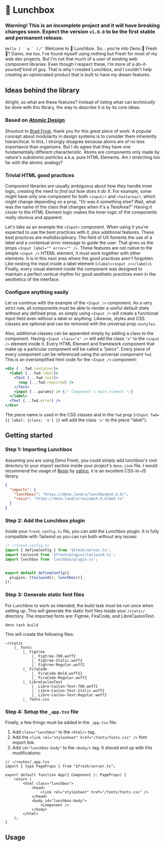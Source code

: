 # 🍱 Lunchbox

### Warning! This is an incomplete project and it will have breaking changes soon. Expect the version `v1.0.0` to be the first stable and permanent release.

``Hello ( ´ ω ` )ノﾞ`` Welcome to 🍱 Lunchbox. So... you're into Deno 🦕 Fresh
🍋? Damn, me too. I've found myself using nothing but Fresh for most of my web
dev projects. But I'm not that much of a user of existing web component
libraries. Even though I respect these, I'm more of a _do-it-yourself_ kind of
guy. That is why I created Lunchbox, and I couldn't help creating an opinionated
product that is built to have my dream features.

## Ideas behind the library

Alright, so what are these features? Instead of listing what can _technically_
be done with this library, the way to describe it is by its core ideas.

### Based on [Atomic Design](https://atomicdesign.bradfrost.com/table-of-contents/)

Shoutout to [Brad Frost](https://bradfrost.com/), thank you for this great piece
of work. A popular concept about modularity in design systems is to consider
them inherently hierarchical. In this, I strongly disagree because atoms are of
no less importance than organisms. But I do agree that they have one
fundamentally different characteristic. Atoms are components only made by
nature's _subatomic particles_ a.k.a. pure HTML Elements. Am I stretching too
far with the atomic analogy?

### Trivial HTML good practices

Component libraries are usually ambiguous about how they handle inner logic,
creating the need to _find out how does it do X_. For example, some might have
only one component for both `<input/>` and `<textarea/>`, which might change
depending on a prop. "Or was it something else? Wait, what was the name of the
class that changes when it's a TextArea?" Having it closer to the HTML Element
logic makes the inner logic of the components really obvious and apparent.

Let's take as an example the `<Input>` component. When using it you're expected
to use the best practices with it, plus additional features. These best
practices are multidisciplinary. The field of UX foments the use of a label and
a contextual error message to guide the user. That gives us the props
`<Input label="" error="" />`. These features are not native to the simple
`<input />` HTEML element, it must work together with other elements. It is in
this next area where the good practices aren't forgotten. Like nesting the input
inside a label element (`<label><input /></label>`). Finally, every visual
element inside the component was designed to maintain a perfect vertical rhythm
for good aesthetic practices even in the aesthetics of the interface.

### Configure anything easily

Let us continue with the example of the `<Input />` component. As a very strict
rule, all components must be able to render a useful default state without any
defined prop. so simply using `<Input />` will create a functional input field
even without a label or anything. Likewise, styles and CSS classes are optional
and can be removed with the universal prop `nostyles`.

Also, additional classes can be appended simply by adding a class to the
component. Having `<Input class="x" />` will add the class `"x"` to the
`<input />` element inside it. Every HTML Element and framework component that 
make up a particular component will be called a _"piece"_. Every piece of every 
component can be referenced using the universal component `fwd`. This is an 
oversimplified html code for the `<Input />` component:

```jsx
<div {...fwd.container}>
  <label {...fwd.label}>
    <Text {...fwd.text}>
      <sup {...fwd.required} />
    </Text>
    <input {...params} /> {/* Component's main element */}
  </label>
  <Text {...fwd.error} />
</div>
```

The piece name is used in the CSS classes and in the `fwd` prop 
(`<Input fwd={{ label: {class: 'x'} }}` will add the class `'x'` to the piece 
"label").

## Getting started

### Step 1: Importing Lunchbox
Assuming you are using Deno Fresh, you could simply add lunchbox's root directory to your import section inside your project's `deno.json` file. I would recommend the usage of [Resin](https://github.com/yahiro07/resin) by [yahiro](https://github.com/yahiro07), it is an excellent CSS-in-JS library.

```json
{
  "imports": {
    "lunchbox/": "https://deno.land/x/lunchbox@vX.X.X/",
    "resin": "https://deno.land/x/resin@vX.X.X/mod.ts"
  }
}
```
### Step 2: Add the Lunchbox plugin
Inside your `fresh.config.ts` file, you can add the Lunchbox plugin. It is fully compatible with Tailwind so you can run both without any issues:
```ts
// ~/fresh.config.ts
import { defineConfig } from '$fresh/server.ts';
import tailwind from '$fresh/plugins/tailwind.ts';
import lunchbox from 'lunchbox/plugin.ts';

  
export default defineConfig({
  plugins: [tailwind(), lunchbox()],
});
```
### Step 3: Generate static font files
For Lunchbox to work as intended, the build task must be run once when setting up. This will generate the static font files inside your `/static/` directory. The imported fonts are: Figtree, FiraCode, and LibreCaslonText.
```
deno task build
```
This will create the following files:
```
~/static
	|_ fonts
		|_ Figtree
			|_ Figtree-700.woff2
			|_ Figtree-Italic.woff2
			|_ Figtree-Regular.woff2
		|_ FiraCode
			|_ FiraCode-Bold.woff2}
			|_ FiraCode-Regular.woff2
		|_ LibreCaslonText
			|_ Libre-Caslon-Text-700.woff2
			|_ Libre-Caslon-Text-Italic.woff2
			|_ Libre-Caslon-Text-Regular.woff2
		|_ fonts.css
```
### Step 4: Setup the `_app.tsx` file
Finally, a few things must be added in the `_app.tsx` file:
1. Add `class="lunchbox"` to the `<html/>` tag.
2. Add the `<link rel="stylesheet" href="/fonts/fonts.css" />` font import link.
3. Add `id="lunchbox-body"` to the `<body/>` tag.
It should end up with this modifications:
```tsx
// ~/routes/_app.tsx
import { type PageProps } from "$fresh/server.ts";

export default function App({ Component }: PageProps) {
	return (
		<html class="lunchbox">
			<head>
				<link rel="stylesheet" href="/fonts/fonts.css" />
			</head>
			<body id="lunchbox-body">
				<Component />
			</body>
		</html>
	);
}
```

## Usage
